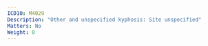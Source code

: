 ```yaml
---
ICD10: M4029
Description: "Other and unspecified kyphosis: Site unspecified"
Matters: No
Weight: 0
---
```

